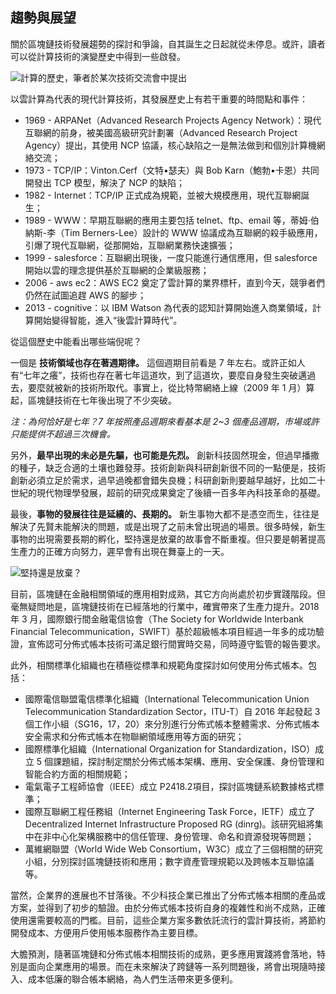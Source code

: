 ## 趨勢與展望

關於區塊鏈技術發展趨勢的探討和爭論，自其誕生之日起就從未停息。或許，讀者可以從計算技術的演變歷史中得到一些啟發。

![計算的歷史，筆者於某次技術交流會中提出](_images/computing_history.png)

以雲計算為代表的現代計算技術，其發展歷史上有若干重要的時間點和事件：

* 1969 - ARPANet（Advanced Research Projects Agency Network）：現代互聯網的前身，被美國高級研究計劃署（Advanced Research Project Agency）提出，其使用 NCP 協議，核心缺陷之一是無法做到和個別計算機網絡交流；
* 1973 - TCP/IP：Vinton.Cerf（文特•瑟夫）與 Bob Karn（鮑勃•卡恩）共同開發出 TCP 模型，解決了 NCP 的缺陷；
* 1982 - Internet：TCP/IP 正式成為規範，並被大規模應用，現代互聯網誕生；
* 1989 - WWW：早期互聯網的應用主要包括 telnet、ftp、email 等，蒂姆·伯納斯-李（Tim Berners-Lee）設計的 WWW 協議成為互聯網的殺手級應用，引爆了現代互聯網，從那開始，互聯網業務快速擴張；
* 1999 - salesforce：互聯網出現後，一度只能進行通信應用，但 salesforce 開始以雲的理念提供基於互聯網的企業級服務；
* 2006 - aws ec2：AWS EC2 奠定了雲計算的業界標杆，直到今天，競爭者們仍然在試圖追趕 AWS 的腳步；
* 2013 - cognitive：以 IBM Watson 為代表的認知計算開始進入商業領域，計算開始變得智能，進入“後雲計算時代”。

從這個歷史中能看出哪些端倪呢？

一個是 **技術領域也存在著週期律。** 這個週期目前看是 7 年左右。或許正如人有“七年之癢”，技術也存在著七年這道坎，到了這道坎，要麼自身發生突破邁過去，要麼就被新的技術所取代。事實上，從比特幣網絡上線（2009 年 1 月）算起，區塊鏈技術在七年後出現了不少突破。

*注：為何恰好是七年？7 年按照產品週期來看基本是 2~3 個產品週期，市場或許只能提供不超過三次機會。*

另外，**最早出現的未必是先驅，也可能是先烈。** 創新科技固然現金，但過早播撒的種子，缺乏合適的土壤也難發芽。技術創新與科研創新很不同的一點便是，技術創新必須立足於需求，過早過晚都會錯失良機；科研創新則要越早越好，比如二十世紀的現代物理學發展，超前的研究成果奠定了後續一百多年內科技革命的基礎。

最後，**事物的發展往往是延續的、長期的。** 新生事物大都不是憑空而生，往往是解決了先賢未能解決的問題，或是出現了之前未曾出現過的場景。很多時候，新生事物的出現需要長期的孵化，堅持還是放棄的故事會不斷重複。但只要是朝著提高生產力的正確方向努力，遲早會有出現在舞臺上的一天。

![堅持還是放棄？](_images/near_dream.png)

目前，區塊鏈在金融相關領域的應用相對成熟，其它方向尚處於初步實踐階段。但毫無疑問地是，區塊鏈技術在已經落地的行業中，確實帶來了生產力提升。2018 年 3 月，國際銀行間金融電信協會（The Society for Worldwide Interbank Financial Telecommunication，SWIFT）基於超級帳本項目經過一年多的成功驗證，宣佈認可分佈式帳本技術可滿足銀行間實時交易，同時遵守監管的報告要求。

此外，相關標準化組織也在積極從標準和規範角度探討如何使用分佈式帳本。包括：

* 國際電信聯盟電信標準化組織（International Telecommunication Union Telecommunication Standardization Sector，ITU-T）自 2016 年起發起 3 個工作小組（SG16，17，20）來分別進行分佈式帳本整體需求、分佈式帳本安全需求和分佈式帳本在物聯網領域應用等方面的研究；
* 國際標準化組織（International Organization for Standardization，ISO）成立 5 個課題組，探討制定關於分佈式帳本架構、應用、安全保護、身份管理和智能合約方面的相關規範；
* 電氣電子工程師協會（IEEE）成立 P2418.2項目，探討區塊鏈系統數據格式標準；
* 國際互聯網工程任務組（Internet Engineering Task Force，IETF）成立了 Decentralized Internet Infrastructure Proposed RG (dinrg)。該研究組將集中在非中心化架構服務中的信任管理、身份管理、命名和資源發現等問題；
* 萬維網聯盟（World Wide Web Consortium，W3C）成立了三個相關的研究小組，分別探討區塊鏈技術和應用；數字資產管理規範以及跨帳本互聯協議等。

當然，企業界的進展也不甘落後。不少科技企業已推出了分佈式帳本相關的產品或方案，並得到了初步的驗證。由於分佈式帳本技術自身的複雜性和尚不成熟，正確使用還需要較高的門檻。目前，這些企業方案多數依託流行的雲計算技術，將節約開發成本、方便用戶使用帳本服務作為主要目標。

大膽預測，隨著區塊鏈和分佈式帳本相關技術的成熟，更多應用實踐將會落地，特別是面向企業應用的場景。而在未來解決了跨鏈等一系列問題後，將會出現隨時接入、成本低廉的聯合帳本網絡，為人們生活帶來更多便利。
